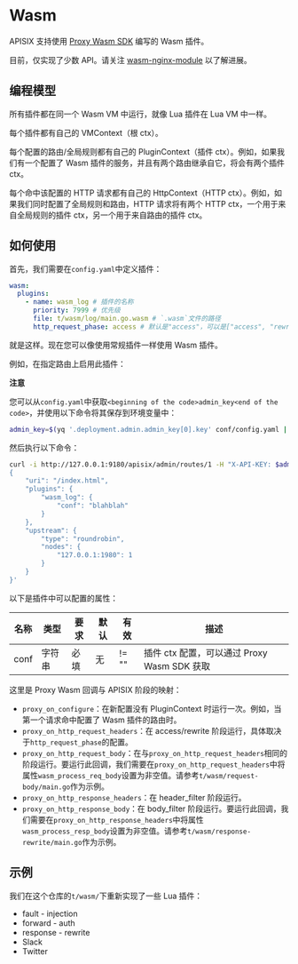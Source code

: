 # Wasm

APISIX 支持使用 [Proxy Wasm SDK](https://github.com/proxy-wasm/spec#sdks) 编写的 Wasm 插件。

目前，仅实现了少数 API。请关注 [wasm-nginx-module](https://github.com/api7/wasm-nginx-module) 以了解进展。

## 编程模型

所有插件都在同一个 Wasm VM 中运行，就像 Lua 插件在 Lua VM 中一样。

每个插件都有自己的 VMContext（根 ctx）。

每个配置的路由/全局规则都有自己的 PluginContext（插件 ctx）。例如，如果我们有一个配置了 Wasm 插件的服务，并且有两个路由继承自它，将会有两个插件 ctx。

每个命中该配置的 HTTP 请求都有自己的 HttpContext（HTTP ctx）。例如，如果我们同时配置了全局规则和路由，HTTP 请求将有两个 HTTP ctx，一个用于来自全局规则的插件 ctx，另一个用于来自路由的插件 ctx。

## 如何使用

首先，我们需要在`config.yaml`中定义插件：

```yaml
wasm:
  plugins:
    - name: wasm_log # 插件的名称
      priority: 7999 # 优先级
      file: t/wasm/log/main.go.wasm # `.wasm`文件的路径
      http_request_phase: access # 默认是"access"，可以是["access", "rewrite"]之一
```

就是这样。现在您可以像使用常规插件一样使用 Wasm 插件。

例如，在指定路由上启用此插件：

**注意**

您可以从`config.yaml`中获取`<beginning of the code>admin_key<end of the code>`，并使用以下命令将其保存到环境变量中：

```bash
admin_key=$(yq '.deployment.admin.admin_key[0].key' conf/config.yaml | sed's/"//g')
```

然后执行以下命令：

```bash
curl -i http://127.0.0.1:9180/apisix/admin/routes/1 -H "X-API-KEY: $admin_key" -X PUT -d '
{
    "uri": "/index.html",
    "plugins": {
        "wasm_log": {
            "conf": "blahblah"
        }
    },
    "upstream": {
        "type": "roundrobin",
        "nodes": {
            "127.0.0.1:1980": 1
        }
    }
}'
```

以下是插件中可以配置的属性：

|名称|类型|要求|默认|有效|描述|
|---|---|---|---|---|---|
|conf|字符串|必填|无|!= ""|插件 ctx 配置，可以通过 Proxy Wasm SDK 获取|

这里是 Proxy Wasm 回调与 APISIX 阶段的映射：

- `proxy_on_configure`：在新配置没有 PluginContext 时运行一次。例如，当第一个请求命中配置了 Wasm 插件的路由时。
- `proxy_on_http_request_headers`：在 access/rewrite 阶段运行，具体取决于`http_request_phase`的配置。
- `proxy_on_http_request_body`：在与`proxy_on_http_request_headers`相同的阶段运行。要运行此回调，我们需要在`proxy_on_http_request_headers`中将属性`wasm_process_req_body`设置为非空值。请参考`t/wasm/request-body/main.go`作为示例。
- `proxy_on_http_response_headers`：在 header_filter 阶段运行。
- `proxy_on_http_response_body`：在 body_filter 阶段运行。要运行此回调，我们需要在`proxy_on_http_response_headers`中将属性`wasm_process_resp_body`设置为非空值。请参考`t/wasm/response-rewrite/main.go`作为示例。

## 示例

我们在这个仓库的`t/wasm/`下重新实现了一些 Lua 插件：

- fault - injection
- forward - auth
- response - rewrite
- Slack
- Twitter
